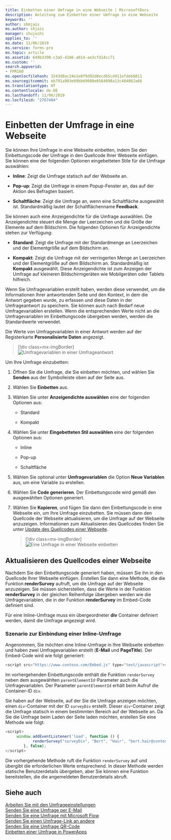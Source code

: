 ```yaml
---
title: Einbetten einer Umfrage in eine Webseite | MicrosoftDocs
description: Anleitung zum Einbetten einer Umfrage in eine Webseite
keywords: ''
author: sbmjais
ms.author: shjais
manager: shujoshi
applies_to: ''
ms.date: 11/06/2019
ms.service: forms-pro
ms.topic: article
ms.assetid: 649b3390-c3a5-4166-a014-ae3cfd14cc71
ms.custom: ''
search.appverid:
- FPR160
ms.openlocfilehash: 3243d0ac24e1e0f9d92d8ecdb5cd411efdeb6811
ms.sourcegitcommit: eb791a903e09bb69088e8564098a13c484062a66
ms.translationtype: HT
ms.contentlocale: de-DE
ms.lasthandoff: 11/06/2019
ms.locfileid: "2767404"
---
```

# <a name="embed-survey-in-a-webpage"></a>Einbetten der Umfrage in eine Webseite

Sie können Ihre Umfrage in eine Webseite einbetten, indem Sie den Einbettungscode der Umfrage in den Quellcode Ihrer Webseite einfügen. Sie können eine der folgenden Optionen eingebetteten Stile für die Umfrage auswählen:

- **Inline**: Zeigt die Umfrage statisch auf der Webseite an.

- **Pop-up**: Zeigt die Umfrage in einem Popup-Fenster an, das auf der Aktion des Befragten basiert.

- **Schaltfläche**: Zeigt die Umfrage an, wenn eine Schaltfläche ausgewählt ist. Standardmäßig lautet der Schaltflächenname **Feedback**.

Sie können auch eine Anzeigendichte für die Umfrage auswählen. Die Anzeigendichte steuert die Menge der Leerzeichen und die Größe der Elemente auf dem Bildschirm. Die folgenden Optionen für Anzeigendichte stehen zur Verfügung:

- **Standard**: Zeigt die Umfrage mit der Standardmenge an Leerzeichen und der Elementgröße auf dem Bildschirm an.

- **Kompakt**: Zeigt die Umfrage mit der verringerten Menge an Leerzeichen und der Elementgröße auf dem Bildschirm an. Standardmäßig ist **Kompakt** ausgewählt. Diese Anzeigendichte ist zum Anzeigen der Umfrage auf kleineren Bildschirmgeräten wie Mobilgeräten oder Tablets hilfreich.

Wenn Sie Umfragevariablen erstellt haben, werden diese verwendet, um die Informationen Ihrer antwortenden Seite und den Kontext, in dem die Antwort gegeben wurde, zu erfassen und diese Daten in der Umfrageantwort zu speichern. Sie können auch nach Bedarf neue Umfragevariablen erstellen. Wenn die entsprechenden Werte nicht an die Umfragevariablen im Einbettungscode übergeben werden, werden die Standardwerte verwendet.

Die Werte von Umfragevariablen in einer Antwort werden auf der Registerkarte **Personalisierte Daten** angezeigt.

> [!div class=mx-imgBorder]
> ![Umfragevariablen in einer Umfrageantwort](media/survey-response-context-param.png "Umfragevariablen in einer Umfrageantwort")

Um Ihre Umfrage einzubetten:

1.  Öffnen Sie die Umfrage, die Sie einbetten möchten, und wählen Sie **Senden** aus der Symbolleiste oben auf der Seite aus. 

2.  Wählen Sie **Einbetten** aus.

3. Wählen Sie unter **Anzeigendichte auswählen** eine der folgenden Optionen aus:

    - Standard

    - Kompakt

4.  Wählen Sie unter **Eingebetteten Stil auswählen** eine der folgenden Optionen aus:

    -   Inline

    -   Pop-up

    -   Schaltfläche

5.  Wählen Sie optional unter **Umfragevariablen** die Option **Neue Variablen** aus, um eine Variable zu erstellen.

6.  Wählen Sie **Code generieren**. Der Einbettungscode wird gemäß den ausgewählten Optionen generiert.

7.  Wählen Sie **Kopieren**, und fügen Sie dann den Einbettungscode in eine Webseite ein, um Ihre Umfrage einzubetten. Sie müssen dann den Quellcode der Webseite aktualisieren, um die Umfrage auf der Webseite anzuzeigen. Informationen zum Aktualisieren des Quellcodes finden Sie unter [Update des Quellcodes einer Webseite](#update-a-webpages-source-code).  

    > [!div class=mx-imgBorder]
    > ![Eine Umfrage in einer Webseite einbetten](media/survey-embed.png "Eine Umfrage in einer Webseite einbetten")  

## <a name="update-a-webpages-source-code"></a>Aktualisieren des Quellcodes einer Webseite

Nachdem Sie den Einbettungscode generiert haben, müssen Sie ihn in den Quellcode Ihrer Webseite einfügen. Erstellen Sie dann eine Methode, die die Funktion **renderSurvey** aufruft, um die Umfrage auf der Webseite anzuzeigen. Sie müssen sicherstellen, dass die Werte in der Funktion **renderSurvey** in der gleichen Reihenfolge übergeben werden wie die Umfragevariablen, die in der Funktion **renderSurvey** im Embed-Code definiert sind.

Für eine Inline-Umfrage muss ein übergeordneter **div** Container definiert werden, damit die Umfrage angezeigt wird.

### <a name="scenario-to-embed-an-inline-survey"></a>Szenario zur Einbindung einer Inline-Umfrage

Angenommen, Sie möchten eine Inline-Umfrage in Ihre Weibseite einbetten und haben zwei Umfragevariablen erstellt (**E-Mail** und **PageTitle**). Der Embed-Code wird wie folgt generiert:

```JavaScript
<script src="https://www.contoso.com/Embed.js" type="text/javascript"></script><link rel="stylesheet" type="text/css" href="https://www.contoso.com/Embed.css" /><script type = "text/javascript" >function renderSurvey(parentElementId, FirstName, LastName, Email, PageTitle){var se = new SurveyEmbed("JtSG9ha000000000020pTSB1AovM_5u8bQH1UQjlNQjZRWV0000000000","https://www.contoso.com/");var context = {"FirstName": FirstName,"LastName": LastName,"Email": Email,"PageTitle": PageTitle,};se.renderInline(parentElementId, context);}</script>
```

Im vorhergehenden Einbettungscode enthält die Funktion `renderSurvey` neben dem ausgewählten `parentElementId`-Parameter auch die Umfragevariablen. Der Parameter `parentElementId` erhält beim Aufruf die Container-ID `div`.

Sie haben auf der Webseite, auf der Sie die Umfrage anzeigen möchten, einen `div`-Container mit der ID `surveyDiv` erstellt. Dieser `div`-Container zeigt die Umfrage statisch in einem bestimmten Bereich auf der Webseite an. Da Sie die Umfrage beim Laden der Seite laden möchten, erstellen Sie eine Methode wie folgt:

```JavaScript
<script>
     window.addEventListener('load', function () {
            renderSurvey("surveyDiv", "Bert", "Hair", "bert.hair@contoso.com", "Product Overview");
        }, false);
</script>

```

Die vorhergehende Methode ruft die Funktion `renderSurvey` auf und übergibt die erforderlichen Werte entsprechend. In dieser Methode werden statische Benutzerdetails übergeben, aber Sie können eine Funktion bereitstellen, die die angemeldeten Benutzerdetails abruft.

## <a name="see-also"></a>Siehe auch

[Arbeiten Sie mit den Umfrageeinstellungen](invite-settings.md)<br>
[Senden Sie eine Umfrage per E-Mail](send-survey-email.md)<br>
[Senden Sie eine Umfrage mit Microsoft Flow](send-survey-microsoft-flow.md)<br>
[Senden Sie einen Umfrage-Link an andere](send-survey-link.md)<br>
[Senden Sie eine Umfrage QR-Code](send-survey-qrcode.md)<br>
[Einbetten einer Umfrage in PowerApps](embed-survey-powerapps.md)

